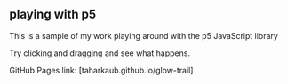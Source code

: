 ## playing with p5

This is a sample of my work playing around with the p5 JavaScript library

Try clicking and dragging and see what happens.

GitHub Pages link: [taharkaub.github.io/glow-trail]

